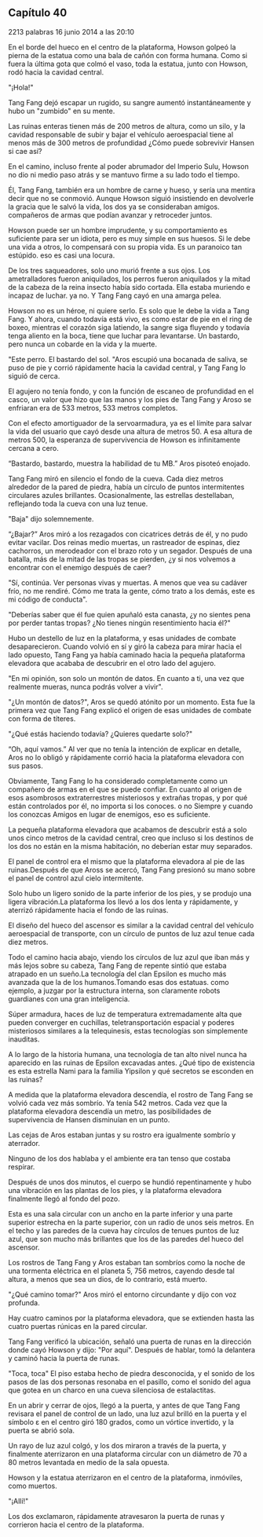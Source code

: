 
## Capítulo 40


2213 palabras
16 junio 2014 a las 20:10


En el borde del hueco en el centro de la plataforma, Howson golpeó la pierna de la estatua como una bala de cañón con forma humana. Como si fuera la última gota que colmó el vaso, toda la estatua, junto con Howson, rodó hacia la cavidad central.

"¡Hola!"

Tang Fang dejó escapar un rugido, su sangre aumentó instantáneamente y hubo un "zumbido" en su mente.

Las ruinas enteras tienen más de 200 metros de altura, como un silo, y la cavidad responsable de subir y bajar el vehículo aeroespacial tiene al menos más de 300 metros de profundidad ¿Cómo puede sobrevivir Hansen si cae así?

En el camino, incluso frente al poder abrumador del Imperio Sulu, Howson no dio ni medio paso atrás y se mantuvo firme a su lado todo el tiempo.

Él, Tang Fang, también era un hombre de carne y hueso, y sería una mentira decir que no se conmovió. Aunque Howson siguió insistiendo en devolverle la gracia que le salvó la vida, los dos ya se consideraban amigos. compañeros de armas que podían avanzar y retroceder juntos.

Howson puede ser un hombre imprudente, y su comportamiento es suficiente para ser un idiota, pero es muy simple en sus huesos. Si le debe una vida a otros, lo compensará con su propia vida. Es un paranoico tan estúpido. eso es casi una locura.

De los tres saqueadores, solo uno murió frente a sus ojos. Los ametralladores fueron aniquilados, los perros fueron aniquilados y la mitad de la cabeza de la reina insecto había sido cortada. Ella estaba muriendo e incapaz de luchar. ya no. Y Tang Fang cayó en una amarga pelea.

Howson no es un héroe, ni quiere serlo. Es solo que le debe la vida a Tang Fang. Y ahora, cuando todavía está vivo, es como estar de pie en el ring de boxeo, mientras el corazón siga latiendo, la sangre siga fluyendo y todavía tenga aliento en la boca, tiene que luchar para levantarse. Un bastardo, pero nunca un cobarde en la vida y la muerte.

"Este perro. El bastardo del sol. "Aros escupió una bocanada de saliva, se puso de pie y corrió rápidamente hacia la cavidad central, y Tang Fang lo siguió de cerca.

El agujero no tenía fondo, y con la función de escaneo de profundidad en el casco, un valor que hizo que las manos y los pies de Tang Fang y Aroso se enfriaran era de 533 metros, 533 metros completos.

Con el efecto amortiguador de la servoarmadura, ya es el límite para salvar la vida del usuario que cayó desde una altura de metros 50. A esa altura de metros 500, la esperanza de supervivencia de Howson es infinitamente cercana a cero.

“Bastardo, bastardo, muestra la habilidad de tu MB.” Aros pisoteó enojado.

Tang Fang miró en silencio el fondo de la cueva. Cada diez metros alrededor de la pared de piedra, había un círculo de puntos intermitentes circulares azules brillantes. Ocasionalmente, las estrellas destellaban, reflejando toda la cueva con una luz tenue.

"Baja" dijo solemnemente.

“¿Bajar?” Aros miró a los rezagados con cicatrices detrás de él, y no pudo evitar vacilar. Dos reinas medio muertas, un rastreador de espinas, diez cachorros, un merodeador con el brazo roto y un segador. Después de una batalla, más de la mitad de las tropas se pierden, ¿y si nos volvemos a encontrar con el enemigo después de caer?

"Sí, continúa. Ver personas vivas y muertas. A menos que vea su cadáver frío, no me rendiré. Cómo me trata la gente, cómo trato a los demás, este es mi código de conducta".

"Deberías saber que él fue quien apuñaló esta canasta, ¿y no sientes pena por perder tantas tropas? ¿No tienes ningún resentimiento hacia él?"

Hubo un destello de luz en la plataforma, y ​​esas unidades de combate desaparecieron. Cuando volvió en sí y giró la cabeza para mirar hacia el lado opuesto, Tang Fang ya había caminado hacia la pequeña plataforma elevadora que acababa de descubrir en el otro lado del agujero.

"En mi opinión, son solo un montón de datos. En cuanto a ti, una vez que realmente mueras, nunca podrás volver a vivir".

"¿Un montón de datos?", Aros se quedó atónito por un momento. Esta fue la primera vez que Tang Fang explicó el origen de esas unidades de combate con forma de títeres.

"¿Qué estás haciendo todavía? ¿Quieres quedarte solo?"

“Oh, aquí vamos.” Al ver que no tenía la intención de explicar en detalle, Aros no lo obligó y rápidamente corrió hacia la plataforma elevadora con sus pasos.

Obviamente, Tang Fang lo ha considerado completamente como un compañero de armas en el que se puede confiar. En cuanto al origen de esos asombrosos extraterrestres misteriosos y extrañas tropas, y por qué están controlados por él, no importa si los conoces. o no Siempre y cuando los conozcas Amigos en lugar de enemigos, eso es suficiente.

La pequeña plataforma elevadora que acabamos de descubrir está a solo unos cinco metros de la cavidad central, creo que incluso si los destinos de los dos no están en la misma habitación, no deberían estar muy separados.

El panel de control era el mismo que la plataforma elevadora al pie de las ruinas.Después de que Aross se acercó, Tang Fang presionó su mano sobre el panel de control azul cielo intermitente.

Solo hubo un ligero sonido de la parte inferior de los pies, y se produjo una ligera vibración.La plataforma los llevó a los dos lenta y rápidamente, y aterrizó rápidamente hacia el fondo de las ruinas.

El diseño del hueco del ascensor es similar a la cavidad central del vehículo aeroespacial de transporte, con un círculo de puntos de luz azul tenue cada diez metros.

Todo el camino hacia abajo, viendo los círculos de luz azul que iban más y más lejos sobre su cabeza, Tang Fang de repente sintió que estaba atrapado en un sueño.La tecnología del clan Epsilon es mucho más avanzada que la de los humanos.Tomando esas dos estatuas. como ejemplo, a juzgar por la estructura interna, son claramente robots guardianes con una gran inteligencia.

Súper armadura, haces de luz de temperatura extremadamente alta que pueden converger en cuchillas, teletransportación espacial y poderes misteriosos similares a la telequinesis, estas tecnologías son simplemente inauditas.

A lo largo de la historia humana, una tecnología de tan alto nivel nunca ha aparecido en las ruinas de Epsilon excavadas antes. ¿Qué tipo de existencia es esta estrella Nami para la familia Yipsilon y qué secretos se esconden en las ruinas?

A medida que la plataforma elevadora descendía, el rostro de Tang Fang se volvió cada vez más sombrío. Ya tenía 542 metros. Cada vez que la plataforma elevadora descendía un metro, las posibilidades de supervivencia de Hansen disminuían en un punto.

Las cejas de Aros estaban juntas y su rostro era igualmente sombrío y aterrador.

Ninguno de los dos hablaba y el ambiente era tan tenso que costaba respirar.

Después de unos dos minutos, el cuerpo se hundió repentinamente y hubo una vibración en las plantas de los pies, y la plataforma elevadora finalmente llegó al fondo del pozo.

Esta es una sala circular con un ancho en la parte inferior y una parte superior estrecha en la parte superior, con un radio de unos seis metros. En el techo y las paredes de la cueva hay círculos de tenues puntos de luz azul, que son mucho más brillantes que los de las paredes del hueco del ascensor.

Los rostros de Tang Fang y Aros estaban tan sombríos como la noche de una tormenta eléctrica en el planeta 5, 756 metros, cayendo desde tal altura, a menos que sea un dios, de lo contrario, está muerto.

"¿Qué camino tomar?" Aros miró el entorno circundante y dijo con voz profunda.

Hay cuatro caminos por la plataforma elevadora, que se extienden hasta las cuatro puertas rúnicas en la pared circular.

Tang Fang verificó la ubicación, señaló una puerta de runas en la dirección donde cayó Howson y dijo: "Por aquí". Después de hablar, tomó la delantera y caminó hacia la puerta de runas.

"Toca, toca" El piso estaba hecho de piedra desconocida, y el sonido de los pasos de las dos personas resonaba en el pasillo, como el sonido del agua que gotea en un charco en una cueva silenciosa de estalactitas.

En un abrir y cerrar de ojos, llegó a la puerta, y antes de que Tang Fang revisara el panel de control de un lado, una luz azul brilló en la puerta y el símbolo ε en el centro giró 180 grados, como un vórtice invertido, y la puerta se abrió sola.

Un rayo de luz azul colgó, y los dos miraron a través de la puerta, y finalmente aterrizaron en una plataforma circular con un diámetro de 70 a 80 metros levantada en medio de la sala opuesta.

Howson y la estatua aterrizaron en el centro de la plataforma, inmóviles, como muertos.

"¡Allí!"

Los dos exclamaron, rápidamente atravesaron la puerta de runas y corrieron hacia el centro de la plataforma.

